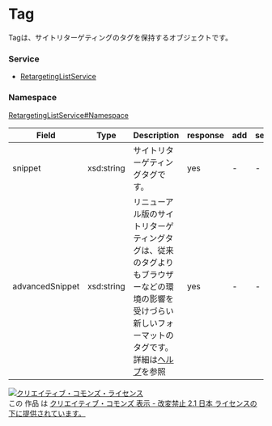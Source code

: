 

# Tag

Tagは、サイトリターゲティングのタグを保持するオブジェクトです。

### Service

+ [RetargetingListService](../../services/RetargetingListService.md)

### Namespace

[RetargetingListService#Namespace](../../services/RetargetingListService.md#namespace)

| Field | Type | Description | response | add | set |
| ----- | ---- | ----------- | -------- | --------- | --------- |
| snippet | xsd:string | サイトリターゲティングタグです。 | yes | - | - | |
| advancedSnippet | xsd:string | リニューアル版のサイトリターゲティングタグは、従来のタグよりもブラウザーなどの環境の影響を受けづらい新しいフォーマットのタグです。 <br/> 詳細は[ヘルプ](https://support-marketing.yahoo.co.jp/promotionalads/ss/articledetail?lan=ja&aid=7460)を参照 | yes | - | - | |

<a rel="license" href="http://creativecommons.org/licenses/by-nd/2.1/jp/"><img alt="クリエイティブ・コモンズ・ライセンス" style="border-width:0" src="https://i.creativecommons.org/l/by-nd/2.1/jp/88x31.png" /></a><br />この 作品 は <a rel="license" href="http://creativecommons.org/licenses/by-nd/2.1/jp/">クリエイティブ・コモンズ 表示 - 改変禁止 2.1 日本 ライセンスの下に提供されています。</a>
